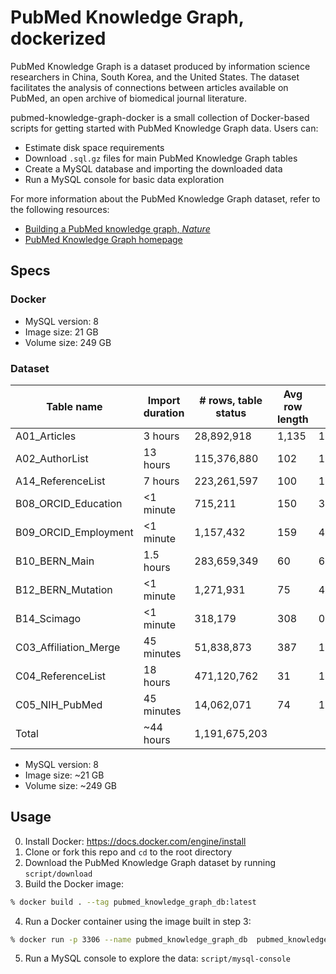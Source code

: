 # PubMed Knowledge Graph, dockerized

PubMed Knowledge Graph is a dataset produced by information science researchers in China, South Korea, and the United States. The dataset facilitates the analysis of connections between articles available on PubMed, an open archive of biomedical journal literature.

pubmed-knowledge-graph-docker is a small collection of Docker-based scripts for getting started with PubMed Knowledge Graph data. Users can:

- Estimate disk space requirements
- Download `.sql.gz` files for main PubMed Knowledge Graph tables
- Create a MySQL database and importing the downloaded data
- Run a MySQL console for basic data exploration

For more information about the PubMed Knowledge Graph dataset, refer to the following resources:
- [Building a PubMed knowledge graph, _Nature_](https://www.nature.com/articles/s41597-020-0543-2)
- [PubMed Knowledge Graph homepage](http://er.tacc.utexas.edu/datasets/ped)

## Specs

### Docker

- MySQL version: 8
- Image size: 21 GB
- Volume size: 249 GB

### Dataset

| Table name              | Import duration | \# rows, table status | Avg row length | Index length   | Data length     |
| ----------------------- | ----------------------- |--------------------- | -------------- | -------------- | --------------- |
| A01\_Articles           | 3 hours                 |28,892,918            | 1,135          | 14,080,163,840 | 32,798,408,704  |
| A02\_AuthorList         | 13 hours                |115,376,880           | 102            | 13,059,964,928 | 11,879,317,504  |
| A14\_ReferenceList      | 7 hours                 |223,261,597           | 100            | 10,831,790,080 | 20,234,371,072  |
| B08\_ORCID\_Education   | <1 minute               |715,211               | 150            | 31,031,296     | 107,610,112     |
| B09\_ORCID\_Employment  | <1 minute               |1,157,432             | 159            | 47,841,280     | 184,238,080     |
| B10\_BERN\_Main         | 1.5 hours               |283,659,349           | 60             | 6,262,095,872  | 17,245,929,472  |
| B12\_BERN\_Mutation     | <1 minute               |1,271,931             | 75             | 42,565,632     | 96,059,392      |
| B14\_Scimago            | <1 minute               |318,179               | 308            | 0              | 98,172,928      |
| C03\_Affiliation\_Merge | 45 minutes              |51,838,873            | 387            | 1,449,132,032  | 20,100,153,344  |
| C04\_ReferenceList      | 18 hours                |471,120,762           | 31             | 18,260,901,888 | 14,735,638,528  |
| C05\_NIH\_PubMed        | 45 minutes              |14,062,071            | 74             | 1,222,606,848  | 1,049,624,576   |
| Total                   | ~44 hours               |1,191,675,203         |                |                | 118,529,523,712 |

- MySQL version: 8
- Image size: ~21 GB
- Volume size: ~249 GB

## Usage

0. Install Docker: https://docs.docker.com/engine/install
1. Clone or fork this repo and `cd` to the root directory
2. Download the PubMed Knowledge Graph dataset by running `script/download`
3. Build the Docker image:

```bash
% docker build . --tag pubmed_knowledge_graph_db:latest
```

4. Run a Docker container using the image built in step 3:

```bash
% docker run -p 3306 --name pubmed_knowledge_graph_db  pubmed_knowledge_graph_db:latest
```

5. Run a MySQL console to explore the data: `script/mysql-console`
